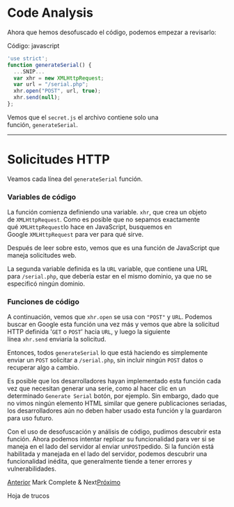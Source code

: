 # Code Analysis

Ahora que hemos desofuscado el código, podemos empezar a revisarlo:

Código: javascript

```jsx
'use strict';
function generateSerial() {
  ...SNIP...
  var xhr = new XMLHttpRequest;
  var url = "/serial.php";
  xhr.open("POST", url, true);
  xhr.send(null);
};

```

Vemos que el `secret.js` el archivo contiene solo una función, `generateSerial`.

---

# **Solicitudes HTTP**

Veamos cada línea del `generateSerial` función.

### **Variables de código**

La función comienza definiendo una variable. `xhr`, que crea un objeto de `XMLHttpRequest`. Como es posible que no sepamos exactamente qué `XMLHttpRequest`lo hace en JavaScript, busquemos en Google `XMLHttpRequest` para ver para qué sirve.

Después de leer sobre esto, vemos que es una función de JavaScript que maneja solicitudes web.

La segunda variable definida es la `URL` variable, que contiene una URL para `/serial.php`, que debería estar en el mismo dominio, ya que no se especificó ningún dominio.

### **Funciones de código**

A continuación, vemos que `xhr.open` se usa con `"POST"` y `URL`. Podemos buscar en Google esta función una vez más y vemos que abre la solicitud HTTP definida '`GET` o `POST`' hacia `URL`, y luego la siguiente línea `xhr.send` enviaría la solicitud.

Entonces, todos `generateSerial` lo que está haciendo es simplemente enviar un `POST` solicitar a `/serial.php`, sin incluir ningún `POST` datos o recuperar algo a cambio.

Es posible que los desarrolladores hayan implementado esta función cada vez que necesitan generar una serie, como al hacer clic en un determinado `Generate Serial` botón, por ejemplo. Sin embargo, dado que no vimos ningún elemento HTML similar que genere publicaciones seriadas, los desarrolladores aún no deben haber usado esta función y la guardaron para uso futuro.

Con el uso de desofuscación y análisis de código, pudimos descubrir esta función. Ahora podemos intentar replicar su funcionalidad para ver si se maneja en el lado del servidor al enviar un`POST`pedido. Si la función está habilitada y manejada en el lado del servidor, podemos descubrir una funcionalidad inédita, que generalmente tiende a tener errores y vulnerabilidades.

[Anterior](https://academy.hackthebox.com/module/41/section/442) Mark Complete & Next[Próximo](https://academy.hackthebox.com/module/41/section/444)

Hoja de trucos